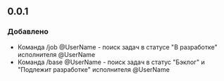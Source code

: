 ## 0.0.1

### Добавлено
 - Команда /job @UserName - поиск задач в статусе "В разработке" исполнителя @UserName
 - Команда /base @UserName - поиск задач в статус "Бэклог" и "Подлежит разработке" исполнителя @UserName